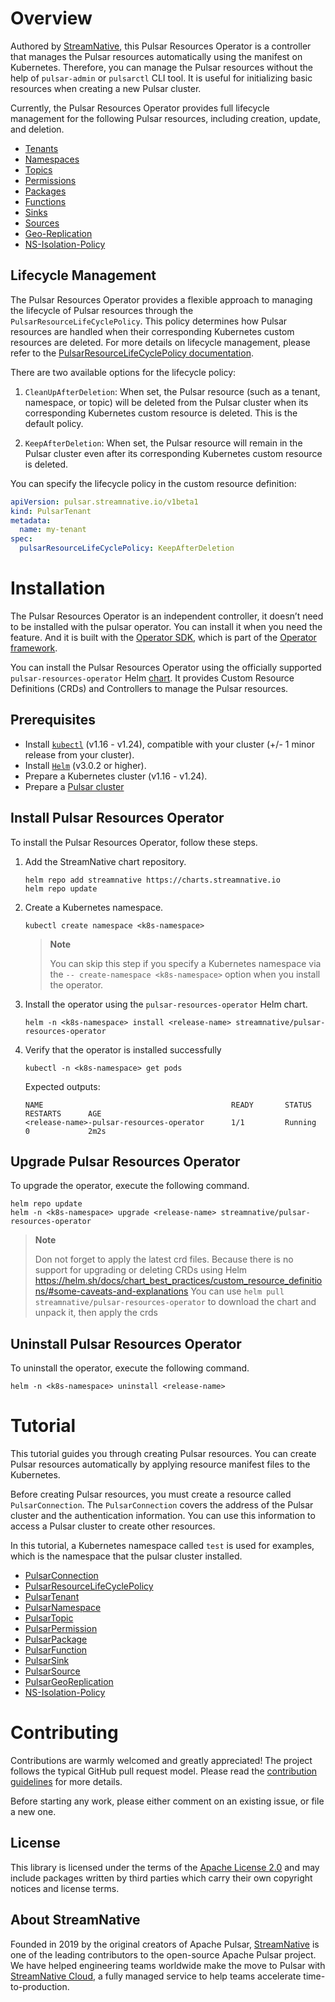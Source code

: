 # Overview

Authored by [StreamNative](https://streamnative.io), this Pulsar Resources Operator is a controller that manages the Pulsar resources automatically using the manifest on Kubernetes. Therefore, you can manage the Pulsar resources without the help of `pulsar-admin` or `pulsarctl` CLI tool. It is useful for initializing basic resources when creating a new Pulsar cluster.

Currently, the Pulsar Resources Operator provides full lifecycle management for the following Pulsar resources, including creation, update, and deletion. 

- [Tenants](docs/pulsar_tenant.md)
- [Namespaces](docs/pulsar_namespace.md)
- [Topics](docs/pulsar_topic.md)
- [Permissions](docs/pulsar_permission.md)
- [Packages](docs/pulsar_package.md)
- [Functions](docs/pulsar_function.md)
- [Sinks](docs/pulsar_sink.md)
- [Sources](docs/pulsar_source.md)
- [Geo-Replication](docs/pulsar_geo_replication.md)
- [NS-Isolation-Policy](docs/pulsar_ns_isolation_policy.md)

## Lifecycle Management

The Pulsar Resources Operator provides a flexible approach to managing the lifecycle of Pulsar resources through the `PulsarResourceLifeCyclePolicy`. This policy determines how Pulsar resources are handled when their corresponding Kubernetes custom resources are deleted. For more details on lifecycle management, please refer to the [PulsarResourceLifeCyclePolicy documentation](docs/pulsar_resource_lifecycle.md).

There are two available options for the lifecycle policy:

1. `CleanUpAfterDeletion`: When set, the Pulsar resource (such as a tenant, namespace, or topic) will be deleted from the Pulsar cluster when its corresponding Kubernetes custom resource is deleted. This is the default policy.

2. `KeepAfterDeletion`: When set, the Pulsar resource will remain in the Pulsar cluster even after its corresponding Kubernetes custom resource is deleted.

You can specify the lifecycle policy in the custom resource definition:

```yaml
apiVersion: pulsar.streamnative.io/v1beta1
kind: PulsarTenant
metadata:
  name: my-tenant
spec:
  pulsarResourceLifeCyclePolicy: KeepAfterDeletion
```

# Installation

The Pulsar Resources Operator is an independent controller, it doesn’t need to be installed with the pulsar operator. You can install it when you need the feature. And it is built with the [Operator SDK](https://github.com/operator-framework/operator-sdk), which is part of the [Operator framework](https://github.com/operator-framework/).

You can install the Pulsar Resources Operator using the officially supported `pulsar-resources-operator` Helm [chart](https://github.com/streamnative/charts/tree/master/charts/pulsar-resources-operator). It provides Custom Resource Definitions (CRDs) and Controllers to manage the Pulsar resources.

## Prerequisites

- Install [`kubectl`](https://kubernetes.io/docs/tasks/tools/#kubectl) (v1.16 - v1.24), compatible with your cluster (+/- 1 minor release from your cluster).
- Install [`Helm`](https://helm.sh/docs/intro/install/) (v3.0.2 or higher).
- Prepare a Kubernetes cluster (v1.16 - v1.24).
- Prepare a [Pulsar cluster](https://docs.streamnative.io/operators/pulsar-operator/tutorial/deploy-pulsar)


## Install Pulsar Resources Operator

To install the Pulsar Resources Operator, follow these steps.
1. Add the StreamNative chart repository.
    
    ```shell
    helm repo add streamnative https://charts.streamnative.io
    helm repo update
    ```

2. Create a Kubernetes namespace.
    
    ```shell
    kubectl create namespace <k8s-namespace>
    ```
    >**Note**
    >
    > You can skip this step if you specify a Kubernetes namespace via the `-- create-namespace <k8s-namespace>` option when you install the operator.

3. Install the operator using the `pulsar-resources-operator` Helm chart.
    
    ```shell
    helm -n <k8s-namespace> install <release-name> streamnative/pulsar-resources-operator
    ```
4. Verify that the operator is installed successfully
    
    ```shell
    kubectl -n <k8s-namespace> get pods
    ```

    Expected outputs:

    ```shell
    NAME                                          READY       STATUS           RESTARTS      AGE
    <release-name>-pulsar-resources-operator      1/1         Running          0             2m2s
    ```

## Upgrade Pulsar Resources Operator

To upgrade the operator, execute the following command.

```shell
helm repo update
helm -n <k8s-namespace> upgrade <release-name> streamnative/pulsar-resources-operator
```

>**Note**
>
> Don not forget to apply the latest crd files. Because there is no support for upgrading or deleting CRDs using Helm
> https://helm.sh/docs/chart_best_practices/custom_resource_definitions/#some-caveats-and-explanations
> You can use `helm pull streamnative/pulsar-resources-operator` to download the chart and unpack it, then apply the crds

## Uninstall Pulsar Resources Operator

To uninstall the operator, execute the following command.

```shell
helm -n <k8s-namespace> uninstall <release-name>
```

# Tutorial

This tutorial guides you through creating Pulsar resources. You can create Pulsar resources automatically by applying resource manifest files  to the Kubernetes.

Before creating Pulsar resources, you must create a resource called `PulsarConnection`. The `PulsarConnection` covers the address of the Pulsar cluster and the authentication information. You can use this information to access a Pulsar cluster to create other resources.

In this tutorial, a Kubernetes namespace called `test` is used for examples, which is the namespace that the pulsar cluster installed.

- [PulsarConnection](docs/pulsar_connection.md)
- [PulsarResourceLifeCyclePolicy](docs/pulsar_resource_lifecycle.md)
- [PulsarTenant](docs/pulsar_tenant.md)
- [PulsarNamespace](docs/pulsar_namespace.md)
- [PulsarTopic](docs/pulsar_topic.md)
- [PulsarPermission](docs/pulsar_permission.md)
- [PulsarPackage](docs/pulsar_package.md)
- [PulsarFunction](docs/pulsar_function.md)
- [PulsarSink](docs/pulsar_sink.md)
- [PulsarSource](docs/pulsar_source.md)
- [PulsarGeoReplication](docs/pulsar_geo_replication.md)
- [NS-Isolation-Policy](docs/pulsar_ns_isolation_policy.md)

# Contributing

Contributions are warmly welcomed and greatly appreciated! 
The project follows the typical GitHub pull request model.
Please read the [contribution guidelines](CONTRIBUTING.md) for more details.

Before starting any work, please either comment on an existing issue, or file a new one.

## License

This library is licensed under the terms of the [Apache License 2.0](LICENSE) and may include packages written by third parties which carry their own copyright notices and license terms.

## About StreamNative

Founded in 2019 by the original creators of Apache Pulsar, [StreamNative](https://streamnative.io) is one of the leading contributors to the open-source Apache Pulsar project. We have helped engineering teams worldwide make the move to Pulsar with [StreamNative Cloud](https://streamnative.io/product), a fully managed service to help teams accelerate time-to-production.

